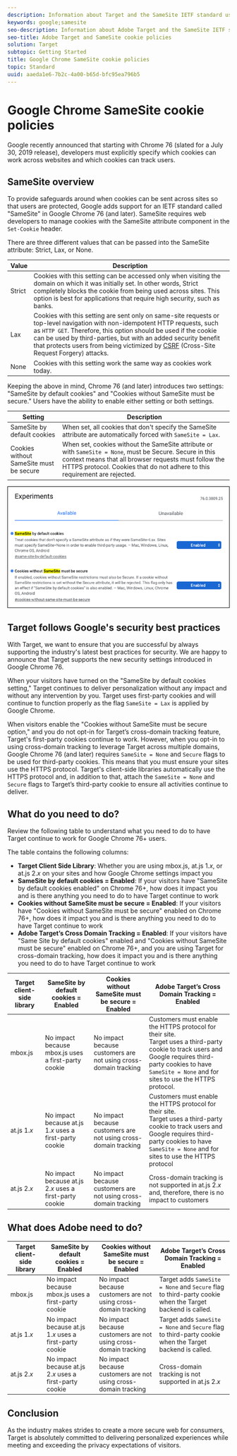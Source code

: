 ```yaml
---
description: Information about Target and the SameSite IETF standard used starting with Google Chrome version 76.
keywords: google;samesite
seo-description: Information about Adobe Target and the SameSite IETF standard introduced with Google Chrome version 76.
seo-title: Adobe Target and SameSite cookie policies
solution: Target
subtopic: Getting Started
title: Google Chrome SameSite cookie policies
topic: Standard
uuid: aaeda1e6-7b2c-4a00-b65d-bfc95ea796b5
---
```


# Google Chrome SameSite cookie policies

Google recently announced that starting with Chrome 76 (slated for a July 30, 2019 release), developers must explicitly specify which cookies can work across websites and which cookies can track users. 

## SameSite overview

To provide safeguards around when cookies can be sent across sites so that users are protected, Google adds support for an IETF standard called "SameSite" in Google Chrome 76 (and later). SameSite requires web developers to manage cookies with the SameSite attribute component in the `Set-Cookie` header.

There are three different values that can be passed into the SameSite attribute: Strict, Lax, or None.

|Value|Description|
| --- | --- |
|Strict|Cookies with this setting can be accessed only when visiting the domain on which it was initially set. In other words, Strict completely blocks the cookie from being used across sites. This option is best for applications that require high security, such as banks.|
|Lax|Cookies with this setting are sent only on same-site requests or top-level navigation with non-idempotent HTTP requests, such as `HTTP GET`. Therefore, this option should be used if the cookie can be used by third-parties, but with an added security benefit that protects users from being victimized by [CSRF](https://en.wikipedia.org/wiki/Cross-site_request_forgery) (Cross-Site Request Forgery) attacks.|
|None|Cookies with this setting work the same way as cookies work today.|

Keeping the above in mind, Chrome 76 (and later) introduces two settings: "SameSite by default cookies" and "Cookies without SameSite must be secure." Users have the ability to enable either setting or both settings.

|Setting|Description|
| --- | --- |
|SameSite by default cookies|When set, all cookies that don't specify the SameSite attribute are automatically forced with `SameSite = Lax`.|
|Cookies without SameSite must be secure|When set, cookies without the SameSite attribute or with `SameSite = None`, must be Secure. Secure in this context means that all browser requests must follow the HTTPS protocol. Cookies that do not adhere to this requirement are rejected.|

![SameSite settings page](/help/c-implementing-target/c-considerations-before-you-implement-target/assets/samesite.png)

## Target follows Google's security best practices

With Target, we want to ensure that you are successful by always supporting the industry's latest best practices for security. We are happy to announce that Target supports the new security settings introduced in Google Chrome 76.

When your visitors have turned on the "SameSite by default cookies setting," Target continues to deliver personalization without any impact and without any intervention by you. Target uses first-party cookies and will continue to function properly as the flag `SameSite = Lax` is applied by Google Chrome.

When visitors enable the "Cookies without SameSite must be secure option," and you do not opt-in for Target’s cross-domain tracking feature, Target's first-party cookies continue to work. However, when you opt-in to using cross-domain tracking to leverage Target across multiple domains, Google Chrome 76 (and later) requires `SameSite = None` and `Secure` flags to be used for third-party cookies. This means that you must ensure your sites use the HTTPS protocol. Target's client-side libraries automatically use the HTTPS protocol and, in addition to that, attach the `SameSite = None` and `Secure` flags to Target’s third-party cookie to ensure all activities continue to deliver.

## What do you need to do?

Review the following table to understand what you need to do to have Target continue to work for Google Chrome 76+ users.

The table contains the following columns:

* **Target Client Side Library**: Whether you are using mbox.js, at.js 1.*x*, or at.js 2.*x* on your sites and how Google Chrome settings impact you
* **SameSite by default cookies = Enabled**: If your visitors have "SameSite by default cookies enabled" on Chrome 76+, how does it impact you and is there anything you need to do to have Target continue to work
* **Cookies without SameSite must be secure = Enabled**: If your visitors have "Cookies without SameSite must be secure" enabled on Chrome 76+, how does it impact you and is there anything you need to do to have Target continue to work
* **Adobe Target’s Cross Domain Tracking = Enabled**: If your visitors have "Same Site by default cookies" enabled and "Cookies without SameSite must be secure" enabled on Chrome 76+, and you are using Target for cross-domain tracking, how does it impact you and is there anything you need to do to have Target continue to work

|Target client-side library|SameSite by default cookies = Enabled|Cookies without SameSite must be secure = Enabled|Adobe Target’s Cross Domain Tracking = Enabled|
| --- | --- | --- | --- |
|mbox.js|No impact because mbox.js uses a first-party cookie|No impact because customers are not using cross-domain tracking|Customers must enable the HTTPS protocol for their site.<br>Target uses a third-party cookie to track users and Google requires third-party cookies to have `SameSite = None` and for sites to use the HTTPS protocol.|
|at.js 1.*x*|No impact because at.js 1.*x* uses a first-party cookie|No impact because customers are not using cross-domain tracking|Customers must enable the HTTPS protocol for their site.<br>Target uses a third-party cookie to track users and Google requires third-party cookies to have `SameSite = None` and for sites to use the HTTPS protocol|
|at.js 2.*x*|No impact because at.js 2.*x* uses a first-party cookie|No impact because customers are not using cross-domain tracking|Cross-domain tracking is not supported in at.js 2.*x* and, therefore, there is no impact to customers|

## What does Adobe need to do?

|Target client-side library|SameSite by default cookies = Enabled|Cookies without SameSite must be secure = Enabled|Adobe Target’s Cross Domain Tracking = Enabled|
| --- | --- | --- | --- |
|mbox.js|No impact because mbox.js uses a first-party cookie|No impact because customers are not using cross-domain tracking|Target adds `SameSite = None` and `Secure` flag to third-party cookie when the Target backend is called.|
|at.js 1.*x*|No impact because at.js 1.*x* uses a first-party cookie|No impact because customers are not using cross-domain tracking|Target adds `SameSite = None` and `Secure` flag to third-party cookie when the Target backend is called.|
|at.js 2.*x*|No impact because at.js 2.*x* uses a first-party cookie|No impact because customers are not using cross-domain tracking|Cross-domain tracking is not supported in at.js 2.*x*|

## Conclusion

As the industry makes strides to create a more secure web for consumers, Target is absolutely committed to delivering personalized experiences while meeting and exceeding the privacy expectations of visitors.
